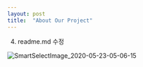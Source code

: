 ```yaml
---
layout: post
title:  "About Our Project"
---
```



4. readme.md 수정


![SmartSelectImage_2020-05-23-05-06-15](https://user-images.githubusercontent.com/63662808/82729545-5b5dfa80-9d33-11ea-9a32-14b7ea30baf9.png)

